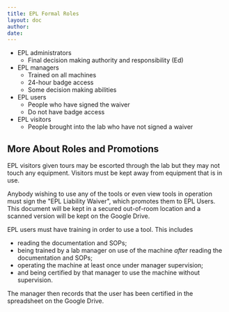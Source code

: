 ```yaml
---
title: EPL Formal Roles
layout: doc
author: 
date: 
---
```


- EPL administrators
	- Final decision making authority and responsibility (Ed)
- EPL managers
	- Trained on all machines
	- 24-hour badge access
	- Some decision making abilities
- EPL users
	- People who have signed the waiver
	- Do not have badge access
- EPL visitors
	-  People brought into the lab who have not signed a waiver

## More About Roles and Promotions
EPL visitors given tours may be escorted through the lab but they may not touch any equipment.
Visitors must be kept away from equipment that is in use.

Anybody wishing to use any of the tools or even view tools in operation must sign the "EPL Liability Waiver", which promotes them to EPL Users. 
This document will be kept in a secured out-of-room location and a scanned version will be kept on the Google Drive.

EPL users must have training in order to use a tool. 
This includes
- reading the documentation and SOPs;
- being trained by a lab manager on use of the machine *after* reading the documentation and SOPs;
- operating the machine at least once under manager supervision;
- and being certified by that manager to use the machine without supervision.

The manager then records that the user has been certified in the spreadsheet on the Google Drive.
